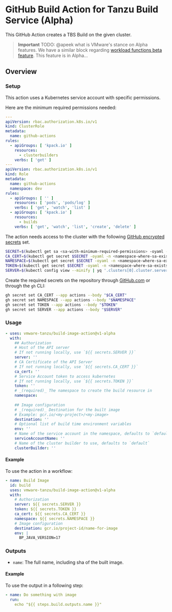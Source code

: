 # GitHub Build Action for Tanzu Build Service (Alpha)

This GitHub Action creates a TBS Build on the given cluster.

> **Important** TODO: @apeek what is VMware's stance on Alpha features. We have a similar block regarding [workload
> functions beta feature](../workloads/using-functions.hbs.md). This feature is in Alpha...

## Overview

### Setup

This action uses a Kubernetes service account with specific permissions.

Here are the minimum required permissions needed:

```yaml
---
apiVersion: rbac.authorization.k8s.io/v1
kind: ClusterRole
metadata:
  name: github-actions
rules:
  - apiGroups: [ 'kpack.io' ]
    resources:
      - clusterbuilders
    verbs: [ 'get' ]
---
apiVersion: rbac.authorization.k8s.io/v1
kind: Role
metadata:
  name: github-actions
  namespace: dev
rules:
  - apiGroups: [ '' ]
    resources: [ 'pods', 'pods/log' ]
    verbs: [ 'get', 'watch', 'list' ]
  - apiGroups: [ 'kpack.io' ]
    resources:
      - builds
    verbs: [ 'get', 'watch', 'list', 'create', 'delete' ]
```

The action needs access to the cluster with the
following [GitHub encrypted secrets](https://docs.github.com/en/actions/security-guides/encrypted-secrets) set.

```bash
SECRET=$(kubectl get sa <sa-with-minimum-required-permissions> -oyaml -n <namespace-where-sa-exists> | yq '.secrets[0].name')
CA_CERT=$(kubectl get secret $SECRET -oyaml -n <namespace-where-sa-exists> | yq '.data."ca.crt"')
NAMESPACE=$(kubectl get secret $SECRET -oyaml -n <namespace-where-sa-exists> | ksd | yq .stringData.namespace)
TOKEN=$(kubectl get secret $SECRET -oyaml -n <namespace-where-sa-exists> | ksd | yq .stringData.token)
SERVER=$(kubectl config view --minify | yq '.clusters[0].cluster.server')
```

Create the required secrets on the repository
through [GitHub.com](https://docs.github.com/en/actions/security-guides/encrypted-secrets#creating-encrypted-secrets-for-a-repository)
or through the `gh` CLI:

```bash
gh secret set CA_CERT --app actions --body "$CA_CERT"
gh secret set NAMESPACE --app actions --body "$NAMESPACE"
gh secret set TOKEN --app actions --body "$TOKEN"
gh secret set SERVER --app actions --body "$SERVER"
```

### Usage
```yaml
- uses: vmware-tanzu/build-image-action@v1-alpha
  with:
    ## Authorization
    # Host of the API server
    # If not running locally, use `${{ secrets.SERVER }}`
    server: ''
    # CA Certificate of the API Server
    # If not running locally, use `${{ secrets.CA_CERT }}`
    ca_cert: ''
    # Service Account token to access kubernetes
    # If not running locally, use `${{ secrets.TOKEN }}`
    token: ''
    # _(required)_ The namespace to create the build resource in
    namespace: 
    
    ## Image configuration
    # _(required)_ Destination for the built image
    # Example: gcr.io/<my-project>/<my-image>
    destination: ''
    # Optional list of build time environment variables
    env: ''
    # Name of the service account in the namespace, defaults to `default`
    serviceAccountName: ''
    # Name of the cluster builder to use, defaults to `default`
    clusterBuilder: ''
```

#### Example
To use the action in a workflow:
```yaml
- name: Build Image
  id: build
  uses: vmware-tanzu/build-image-action@v1-alpha
  with:
    # Authorization
    server: ${{ secrets.SERVER }}
    token: ${{ secrets.TOKEN }}
    ca_cert: ${{ secrets.CA_CERT }}
    namespace: ${{ secrets.NAMESPACE }}
    # Image configuration
    destination: gcr.io/project-id/name-for-image
    env: |
      BP_JAVA_VERSION=17
```

### Outputs

- `name`: The full name, including sha of the built image.

#### Example

To use the output in a following step:

```yaml
- name: Do something with image
  run:
    echo "${{ steps.build.outputs.name }}"
```

